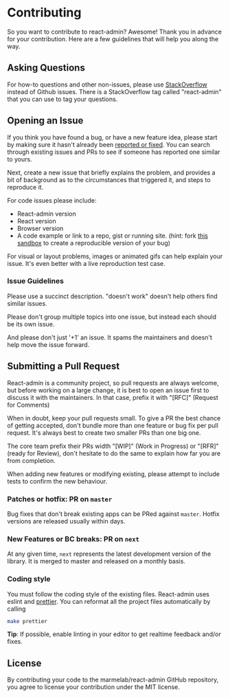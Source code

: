 # Contributing

So you want to contribute to react-admin? Awesome! Thank you in advance for your contribution. Here are a few guidelines that will help you along the way.

## Asking Questions

For how-to questions and other non-issues, please use [StackOverflow](http://stackoverflow.com/questions/tagged/react-admin) instead of Github issues. There is a StackOverflow tag called "react-admin" that you can use to tag your questions.

## Opening an Issue

If you think you have found a bug, or have a new feature idea, please start by making sure it hasn't already been [reported or fixed](https://github.com/marmelab/react-admin/issues?q=is%3Aissue+is%3Aclosed). You can search through existing issues and PRs to see if someone has reported one similar to yours.

Next, create a new issue that briefly explains the problem, and provides a bit of background as to the circumstances that triggered it, and steps to reproduce it.

For code issues please include:
* React-admin version
* React version
* Browser version
* A code example or link to a repo, gist or running site. (hint: fork [this sandbox](https://codesandbox.io/s/349ovjmlx5) to create a reproducible version of your bug)

For visual or layout problems, images or animated gifs can help explain your issue.
It's even better with a live reproduction test case.

### Issue Guidelines

Please use a succinct description. "doesn't work" doesn't help others find similar issues.

Please don't group multiple topics into one issue, but instead each should be its own issue.

And please don't just '+1' an issue. It spams the maintainers and doesn't help move the issue forward.

## Submitting a Pull Request

React-admin is a community project, so pull requests are always welcome, but before working on a large change, it is best to open an issue first to discuss it with the maintainers. In that case, prefix it with "[RFC]" (Request for Comments)

When in doubt, keep your pull requests small. To give a PR the best chance of getting accepted, don't bundle more than one feature or bug fix per pull request. It's always best to create two smaller PRs than one big one.

The core team prefix their PRs width "[WIP]" (Work in Progress) or "[RFR]" (ready for Review), don't hesitate to do the same to explain how far you are from completion.

When adding new features or modifying existing, please attempt to include tests to confirm the new behaviour.

### Patches or hotfix: PR on `master`

Bug fixes that don't break existing apps can be PRed against `master`. Hotfix versions are released usually within days. 

### New Features or BC breaks: PR on `next`

At any given time, `next` represents the latest development version of the library. It is merged to master and released on a monthly basis.

### Coding style

You must follow the coding style of the existing files. React-admin uses eslint and [prettier](https://github.com/prettier/prettier). You can reformat all the project files automatically by calling

```sh
make prettier
```

**Tip**: If possible, enable linting in your editor to get realtime feedback and/or fixes.

## License

By contributing your code to the marmelab/react-admin GitHub repository, you agree to license your contribution under the MIT license.
